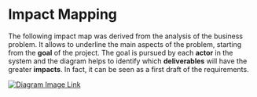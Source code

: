 # Impact Mapping

The following impact map was derived from the analysis of the business problem. It allows to underline the main aspects 
of the problem, starting from the **goal** of the project. The goal is pursued by each **actor** in the system and the 
diagram helps to identify which **deliverables** will have the greater **impacts**. In fact, it can be seen as a first 
draft of the requirements. 

[![Diagram Image Link](https://tinyurl.com/2qa4n5n3)](https://tinyurl.com/2qa4n5n3)<!--![Diagram Image Link](./impact-mapping.pm.puml)-->